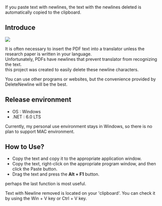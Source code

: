 If you paste text with newlines, the text with the newlines deleted is automatically copied to the clipboard.

## Introduce

<img src=https://i.imgur.com/B5RI2uF.png>

It is often necessary to insert the PDF text into a translator unless the research paper is written in your language.  
Unfortunately, PDFs have newlines that prevent translator from recognizing the text.  
this project was created to easily delete these newline characters.

You can use other programs or websites, but the convenience provided by DeleteNewline will be the best.

## Release environment
* OS : Windows  
* .NET : 6.0 LTS

Currently, my personal use environment stays in Windows, so there is no plan to support MAC environment.

## How to Use?
* Copy the text and copy it to the appropriate application window.  
* Copy the text, right-click on the appropriate program window, and then click the Paste button.  
* Drag the text and press the **Alt + F1** button.

perhaps the last function is most useful.

Text with Newline removed is located on your 'clipboard'. You can check it by using the Win + V key or Ctrl + V key.

